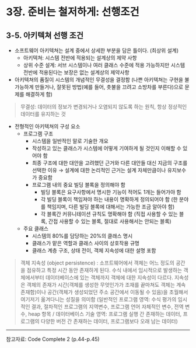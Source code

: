 # 3장. 준비는 철저하게: 선행조건

## 3-5. 아키텍쳐 선행 조건

- 소프트웨어 아키텍쳐는 설계 중에서 상세한 부분을 담은 틀이다. (최상위 설계)
    - 아키텍쳐: 시스템 전반에 적용되는 설계상의 제약 사항
    - 상위 수준 설계: 서브 시스템이나 여러 클래스 수준에 적용 가능하지만 시스템 전반에 적용된다는 보장은 없는 설계상의 제약사항
- 아키텍쳐의 품질이 시스템의 개념적인 무결성을 결정함 (나쁜 아키텍쳐는 구현을 불가능하게 만들거나, 잘못된 방법(예를 들어, 촛불을 끄려고 소방차를 부른다)으로 문제를 해결하게 함)

> 무결성:  데이터의 정보가 변경되거나 오염되지 않도록 하는 원칙, 항상 정상적인 데이터를 유지하는 것

- 전형적인 아키텍쳐의 구성 요소
    - 프로그램 구조
        - 시스템을 일반적인 말로 기술한 개요
        - 작성하고 있는 클래스가 시스템에 어떻게 기여하게 될 것인지 이해할 수 있어야 함
        - 최종 구조에 대한 대안을 고려했던 근거와 다른 대안들 대신 지금의 구조를 선택한 이유 → 설계에 대한 논리적인 근거는 설계 자체만큼이나 유지보수가 중요함
        - 프로그램 내의 중요 빌딩 블록을 정의해야 함
            - 빌딩 블록은 요구사항에서 명시한 기능이 적어도 1개는 들어가야 함
            - 각 빌딩 블록이 책임져야 하는 내용이 명확하게 정의되어야 함 (한 분야를 책임지며, 다른 빌딩 블록에 대해서는 가능한 조금 알아야 함)
            - 각 블록간 커뮤니테이션 규칙도 명확해야 함 (직접 사용할 수 있는 블록, 간접 사용할 수 있는 블록, 절대로 사용해서는 안되는 블록)
    - 주요 클래스
        - 시스템의 80%를 담당하는 20%의 클래스 명시
        - 클래스가 맡은 역할과 클래스 사이의 상호작용 규명
        - 클래스 계층 구조, 상태 전이, 객체 지속성에 대한 설명 포함
		
> 객체 지속성 (object persistence) : 소프트웨어에서 객체는 어느 정도의 공간을 점유하고 특정 시간 동안 존재하게 된다. 수식 내에서 임시적으로 발생하는 객체에서부터 데이터베이스에 있는 객체까지 객체에 대한 지속성이 다르다. 지속성은 객체의 존재가 시간(객체를 생성한 무엇인가가 조재를 끝마쳐도 객체는 계속 존재함)이나 공간(객체가 생성되었던 주소 공간에서 이동될 수 있음)을 초월해서 여기저기 옮겨다니는 성질을 의미함 (일반적인 프로그램 영역: 수식 평가의 임시적인 결과, 절차적인 프로그램의 지역변수, 프로그램 언어 자체적인 변수, 전역 변수, heap 항목 / 데이터베이스 기술 영역: 프로그램 실행 간 존재하는 데이터, 프로그램의 다양한 버전 간 존재하는 데이터, 프로그램보다 오래 남는 데이터)
	
---
참고자료: Code Complete 2 (p.44-p.45)